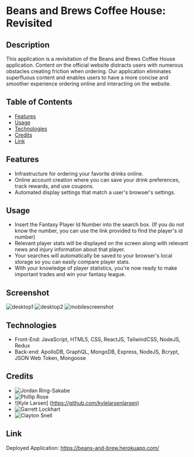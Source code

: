 # Beans and Brews Coffee House: Revisited

## Description
This application is a revisitation of the Beans and Brews Coffee House application. Content on the official website distracts users with numerous obstacles creating friction when ordering. Our application eliminates superfluous content and enables users to have a more concise and smoother experience ordering online and interacting on the website.  

## Table of Contents
- [Features](#features)
- [Usage](#usage)
- [Technologies](#technologies)
- [Credits](#credits)
- [Link](#link)

## Features
- Infrastructure for ordering your favorite drinks online.
- Online account creation where you can save your drink preferences, track rewards, and use coupons.
- Automated display settings that match a user's browser's settings. 

## Usage
- Insert the Fantasy Player Id Number into the search box. (If you do not know the number, you can use the link provided to find the player's id number)
- Relevant player stats will be displayed on the screen along with relevant news and injury information about that player.
- Your searches will automatically be saved to your browser's local storage so you can easily compare player stats.
- With your knowledge of player statistics, you're now ready to make important trades and win your fantasy league.

## Screenshot
![desktop1]()
![desktop2]()
![mobilescreenshot]()

## Technologies
- Front-End: JavaScript, HTML5, CSS, ReactJS, TailwindCSS, NodeJS, Redux 
- Back-end: ApolloDB, GraphQL, MongoDB, Express, NodeJS, Bcrypt, JSON Web Token, Mongoose

## Credits
- ![Jordan Ring-Sakabe](https://github.com/j-art-fox)
- ![Phillip Rose](https://github.com/PhillipRose)
- ![Kyle Larsen] (https://github.com/kylelarsenlarsen)
- ![Garrett Lockhart](https://github.com/GarrettLockhart)
- ![Clayton Snell](https://github.com/ClaytonSnell)

## Link
Deployed Application: https://beans-and-brew.herokuapp.com/

